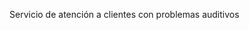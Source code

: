 <Token xmlns:xlink="http://www.w3.org/1999/xlink">Servicio de atención a clientes con problemas auditivos</Token>

<!--HONumber=May16_HO1-->


